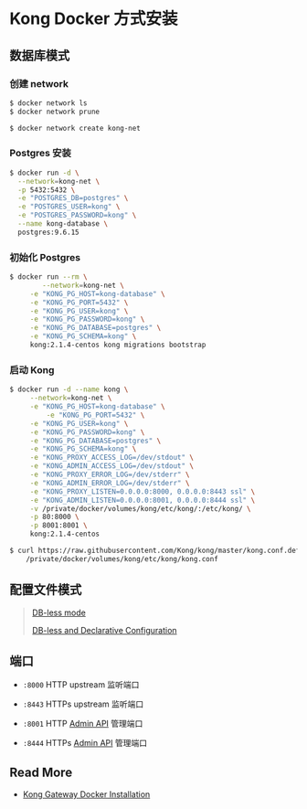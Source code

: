 # Kong Docker 方式安装



## 数据库模式

### 创建 network

```bash
$ docker network ls
$ docker network prune

$ docker network create kong-net
```



### Postgres 安装

```bash
$ docker run -d \
  --network=kong-net \
  -p 5432:5432 \
  -e "POSTGRES_DB=postgres" \
  -e "POSTGRES_USER=kong" \
  -e "POSTGRES_PASSWORD=kong" \
  --name kong-database \
  postgres:9.6.15
```



### 初始化 Postgres

```bash
$ docker run --rm \
		--network=kong-net \
     -e "KONG_PG_HOST=kong-database" \
     -e "KONG_PG_PORT=5432" \
     -e "KONG_PG_USER=kong" \
     -e "KONG_PG_PASSWORD=kong" \
     -e "KONG_PG_DATABASE=postgres" \
     -e "KONG_PG_SCHEMA=kong" \
     kong:2.1.4-centos kong migrations bootstrap
```



### 启动 Kong

```bash
$ docker run -d --name kong \
     --network=kong-net \
     -e "KONG_PG_HOST=kong-database" \
 		 -e "KONG_PG_PORT=5432" \
     -e "KONG_PG_USER=kong" \
     -e "KONG_PG_PASSWORD=kong" \
     -e "KONG_PG_DATABASE=postgres" \
     -e "KONG_PG_SCHEMA=kong" \
     -e "KONG_PROXY_ACCESS_LOG=/dev/stdout" \
     -e "KONG_ADMIN_ACCESS_LOG=/dev/stdout" \
     -e "KONG_PROXY_ERROR_LOG=/dev/stderr" \
     -e "KONG_ADMIN_ERROR_LOG=/dev/stderr" \
     -e "KONG_PROXY_LISTEN=0.0.0.0:8000, 0.0.0.0:8443 ssl" \
     -e "KONG_ADMIN_LISTEN=0.0.0.0:8001, 0.0.0.0:8444 ssl" \
     -v /private/docker/volumes/kong/etc/kong/:/etc/kong/ \
     -p 80:8000 \
     -p 8001:8001 \
     kong:2.1.4-centos

$ curl https://raw.githubusercontent.com/Kong/kong/master/kong.conf.default > \
	/private/docker/volumes/kong/etc/kong/kong.conf
```



## 配置文件模式

> [DB-less mode](https://docs.konghq.com/install/docker/)
>
> [DB-less and Declarative Configuration](https://docs.konghq.com/2.2.x/db-less-and-declarative-config/)



## 端口

- `:8000` HTTP upstream 监听端口

- `:8443` HTTPs upstream 监听端口

  

- `:8001` HTTP [Admin API](https://docs.konghq.com/2.2.x/admin-api) 管理端口

- `:8444` HTTPs [Admin API](https://docs.konghq.com/2.2.x/admin-api) 管理端口



## Read More

- [Kong Gateway Docker Installation](https://docs.konghq.com/install/docker/)